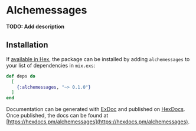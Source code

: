 # Alchemessages

**TODO: Add description**

## Installation

If [available in Hex](https://hex.pm/docs/publish), the package can be installed
by adding `alchemessages` to your list of dependencies in `mix.exs`:

```elixir
def deps do
  [
    {:alchemessages, "~> 0.1.0"}
  ]
end
```

Documentation can be generated with [ExDoc](https://github.com/elixir-lang/ex_doc)
and published on [HexDocs](https://hexdocs.pm). Once published, the docs can
be found at [https://hexdocs.pm/alchemessages](https://hexdocs.pm/alchemessages).

